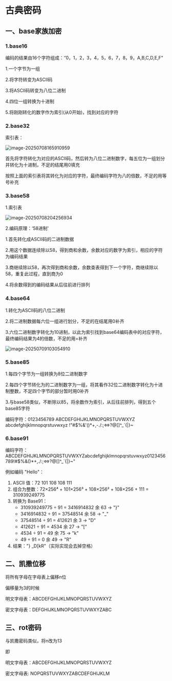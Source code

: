 # 古典密码

## 一、base家族加密

### 1.base16

编码的结果由16个字符组成：‘’0，1，2，3，4，5，6，7，8，9，A,B,C,D,E,F"

1.一个字节为一组

2.将字符转变为ASCII码

3.将ASCII码转变为八位二进制

4.四位一组转换为十进制

5.将刚刚转化的数字作为索引(从0开始)，找到对应的字符

### 2.base32

索引表：

![image-20250708165910959](C:\Users\H2745\AppData\Roaming\Typora\typora-user-images\image-20250708165910959.png)

首先将字符转化为对应的ASCII码，然后转为八位二进制数字，每五位为一组划分并转化为十进制，不足的结尾用0填充

按照上面的索引表将其转化为对应的字符，最终编码字符为八的倍数，不足的用等号补充

### 3.base58

1.索引表

![image-20250708204256934](C:\Users\H2745\AppData\Roaming\Typora\typora-user-images\image-20250708204256934.png)

2.编码原理：‘58进制’

1.首先转化成ASCII码的二进制数据

2.用这个数据连续除以58，得到商和余数，余数对应的数字为索引，相应的字符为编码结果

3.商继续除以58，再次得到商和余数，余数查表得到下一个字符，商继续除以58，重复此过程，直到商为0

4.将余数得到的编码结果从后往前进行排列

### 4.base64

1.转化为ASCII码的八位二进制

2.将二进制数据每六位一组进行划分，不足的在结尾用0补齐

3.六位二进制数字转化为10进制，以此为索引找到base64编码表中的对应字符，最终编码结果为4的倍数，不足的用=补齐

![image-20250709103054910](C:\Users\H2745\Desktop\笔记\古典密码\image-20250709103054910.png)

### 5.base85

1.每四个字节为一组转换为8位二进制数字

2.每四个字节转化为的二进制数字为一组，将其看作32位二进制数字转化为十进制整数，不足四个字节的部分暂时用0补齐

3.与base58类似，不断除以85，将余数作为索引，从后往前排列，得到五个base85字符

编码字符：0123456789 ABCDEFGHIJKLMNOPQRSTUVWXYZ abcdefghijklmnopqrstuvwxyz !"#$%&'()*+,-./:;<=>?@[]^_`{|}\~

### 6.base91

编码字符：ABCDEFGHIJKLMNOPQRSTUVWXYZabcdefghijklmnopqrstuvwxyz0123456789!#$%&()*+,./:;<=>?@[]^_`{|}~"

例如编码 "Hello"：

1. ASCII 值：72 101 108 108 111
2. 组合为整数：72×256⁴ + 101×256³ + 108×256² + 108×256 + 111 = 310939249775
3. 转换为 Base91：
   - 310939249775 ÷ 91 = 3416914832 余 63 → "}"
   - 3416914832 ÷ 91 = 37548514 余 58 → "_"
   - 37548514 ÷ 91 = 412621 余 3 → "D"
   - 412621 ÷ 91 = 4534 余 27 → "["
   - 4534 ÷ 91 = 49 余 75 → "k"
   - 49 ÷ 91 = 0 余 49 → "R"
4. 结果："} _D[kR"（实际实现会去掉空格）

## 二、凯撒位移

将所有字母在字母表上偏移n位

偏移量为3的时候

明文字母表：ABCDEFGHIJKLMNOPQRSTUVWXYZ

密文字母表：DEFGHIJKLMNOPQRSTUVWXYZABC

## 三、rot密码

与凯撒密码类似，将n改为13

即

明文字母表：ABCDEFGHIJKLMNOPQRSTUVWXYZ

密文字母表:  NOPQRSTUVWXYZABCDEFGHIJKLM

